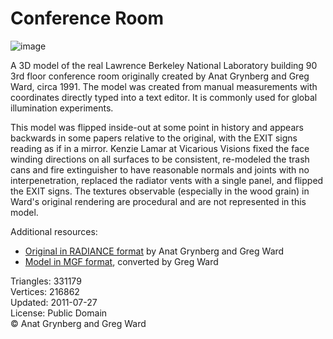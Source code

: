 # Conference Room

![image](https://casual-effects.com/g3d/data10/research/model/conference/icon.png)

A 3D model of the real Lawrence Berkeley National Laboratory building 90 3rd floor conference room originally created by Anat Grynberg 
and Greg Ward, circa 1991. The model was created from manual measurements with coordinates directly typed into a text editor. It is 
commonly used for global illumination experiments.

This model was flipped inside-out at some point in history and appears backwards in some papers relative to the original, with the EXIT 
signs reading as if in a mirror. Kenzie Lamar at Vicarious Visions fixed the face winding directions on all surfaces to be consistent, 
re-modeled the trash cans and fire extinguisher to have reasonable normals and joints with no interpenetration, replaced the radiator 
vents with a single panel, and flipped the EXIT signs. The textures observable (especially in the wood grain) in Ward's original 
rendering are procedural and are not represented in this model.

Additional resources:

- [Original in RADIANCE format](http://radsite.lbl.gov/radiance/pub/models/conf.tar.Z) by Anat Grynberg and Greg Ward
- [Model in MGF format](http://radsite.lbl.gov/mgf/scenes.html), converted by Greg Ward
    

Triangles: 331179\
Vertices: 216862\
Updated: 2011-07-27\
License: Public Domain\
© Anat Grynberg and Greg Ward